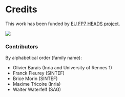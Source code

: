 # Credits

This work has been funded by [EU FP7 HEADS project](http://heads-project.eu).

<img src="http://heads-project.eu/sites/default/files/heads_large.png">

### Contributors

By alphabetical order (family name):

- Olivier Barais (Inria and University of Rennes 1)
- Franck Fleurey (SINTEF)
- Brice Morin (SINTEF)
- Maxime Tricoire (Inria)
- Walter Waterfelf (SAG)
